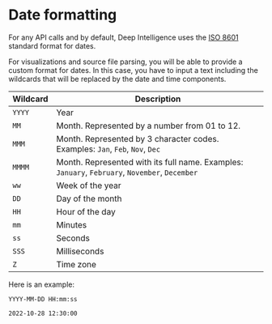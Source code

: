 # Date formatting

For any API calls and by default, Deep Intelligence uses the [ISO 8601](https://es.wikipedia.org/wiki/ISO_8601) standard format for dates.

For visualizations and source file parsing, you will be able to provide a custom format for dates. In this case, you have to input a text including the wildcards that will be replaced by the date and time components.

| Wildcard | Description |
|---|---|
| `YYYY` | Year |
| `MM` | Month. Represented by a number from 01 to 12. |
| `MMM` | Month. Represented by 3 character codes. Examples: `Jan`, `Feb`, `Nov`, `Dec` |
| `MMMM` | Month. Represented with its full name. Examples: `January`, `February`, `November`, `December` |
| `ww` | Week of the year |
| `DD` | Day of the month |
| `HH` | Hour of the day |
| `mm` | Minutes |
| `ss` | Seconds |
| `SSS` | Milliseconds |
| `Z` | Time zone |

Here is an example:

```
YYYY-MM-DD HH:mm:ss

2022-10-28 12:30:00
```
